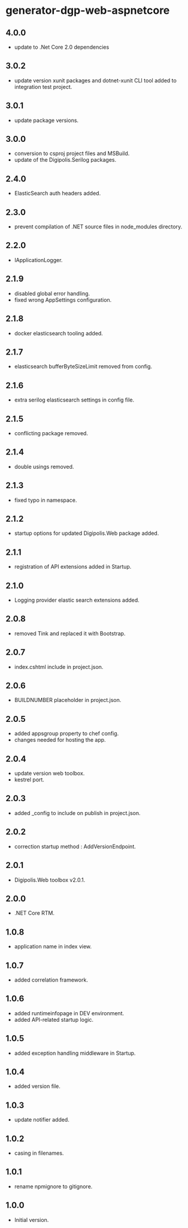 # generator-dgp-web-aspnetcore

## 4.0.0
 - update to .Net Core 2.0 dependencies

## 3.0.2

- update version xunit packages and dotnet-xunit CLI tool added to integration test project.

## 3.0.1

- update package versions.

## 3.0.0

- conversion to csproj project files and MSBuild.
- update of the Digipolis.Serilog packages.

## 2.4.0

- ElasticSearch auth headers added.

## 2.3.0

- prevent compilation of .NET source files in node_modules directory.

## 2.2.0

- IApplicationLogger.

## 2.1.9

- disabled global error handling.
- fixed wrong AppSettings configuration.

## 2.1.8

- docker elasticsearch tooling added.

## 2.1.7

- elasticsearch bufferByteSizeLimit removed from config.

## 2.1.6

- extra serilog elasticsearch settings in config file.

## 2.1.5

- conflicting package removed.

## 2.1.4

- double usings removed.

## 2.1.3

- fixed typo in namespace.

## 2.1.2

- startup options for updated Digipolis.Web package added.

## 2.1.1

- registration of API extensions added in Startup.

## 2.1.0

- Logging provider elastic search extensions added.

## 2.0.8

- removed Tink and replaced it with Bootstrap.

## 2.0.7

- index.cshtml include in project.json.

## 2.0.6

- BUILDNUMBER placeholder in project.json.

## 2.0.5

- added appsgroup property to chef config.
- changes needed for hosting the app.

## 2.0.4

- update version web toolbox.
- kestrel port.

## 2.0.3

- added _config to include on publish in project.json.

## 2.0.2

- correction startup method : AddVersionEndpoint.

## 2.0.1

- Digipolis.Web toolbox v2.0.1.

## 2.0.0

- .NET Core RTM.

## 1.0.8

- application name in index view.

## 1.0.7

- added correlation framework.

## 1.0.6

- added runtimeinfopage in DEV environment.
- added API-related startup logic.

## 1.0.5

- added exception handling middleware in Startup.

## 1.0.4

- added version file.

## 1.0.3

- update notifier added.

## 1.0.2

- casing in filenames.

## 1.0.1

- rename npmignore to gitignore.

## 1.0.0

- Initial version.
































